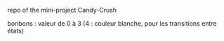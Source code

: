 repo of the mini-project Candy-Crush


bonbons : valeur de 0 à 3 (4 : couleur blanche, pour les transitions entre états)
